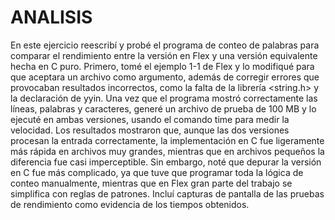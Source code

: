 # ANALISIS
En este ejercicio reescribí y probé el programa de conteo de palabras para comparar el rendimiento entre la versión en Flex y una versión equivalente hecha en C puro. Primero, tomé el ejemplo 1-1 de Flex y lo modifiqué para que aceptara un archivo como argumento, además de corregir errores que provocaban resultados incorrectos, como la falta de la librería <string.h> y la declaración de yyin. Una vez que el programa mostró correctamente las líneas, palabras y caracteres, generé un archivo de prueba de 100 MB y lo ejecuté en ambas versiones, usando el comando time para medir la velocidad. Los resultados mostraron que, aunque las dos versiones procesan la entrada correctamente, la implementación en C fue ligeramente más rápida en archivos muy grandes, mientras que en archivos pequeños la diferencia fue casi imperceptible. Sin embargo, noté que depurar la versión en C fue más complicado, ya que tuve que programar toda la lógica de conteo manualmente, mientras que en Flex gran parte del trabajo se simplifica con reglas de patrones. Incluí capturas de pantalla de las pruebas de rendimiento como evidencia de los tiempos obtenidos.

